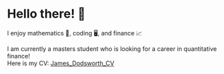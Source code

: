# Hello there! 🙂

I enjoy mathematics 🧮, coding 🖥️, and finance 📈

I am currently a masters student who is looking for a career in quantitative finance! <br>
Here is my CV: [James_Dodsworth_CV](https://github.com/user-attachments/files/15859155/James_Dodsworth_CV.1.pdf)

